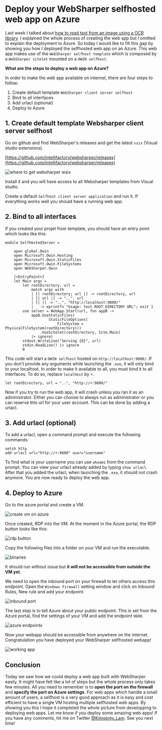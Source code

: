 # Deploy your WebSharper selfhosted web app on Azure

Last week I talked about [how to read text from an image using a OCR library](https://kimsereyblog.blogspot.co.uk/2016/05/extract-text-from-images-in-f-ocring.html).
I explained the whole process of creating the web app but I omitted to explain the deployment to Azure.
So today I would like to fill this gap by showing you how I deployed the selfhosted web app on an Azure.
This web app makes use of the `WebSharper selfhost template` which is composed by a `WebSharper sitelet` mounted on a `OWIN selfhost`. 

__What are the steps to deploy a web app on Azure?__

In order to make the web app available on internet, there are four steps to follow:
1. Create default template `WebSharper client server selfhost`
2. Bind to all interfaces
3. Add urlacl (optional)
4. Deploy to Azure

## 1. Create default template Websharper client server selfhost

Go on github and find WebSharper's releases and get the latest `vsix` (Visual studio extensions).

[https://github.com/intellifactory/websharper/releases](https://github.com/intellifactory/websharper/releases)

![where to get websharper wsix](https://4.bp.blogspot.com/-D8sPvjtYs78/VzQ2rLM0sHI/AAAAAAAAAIM/6o-XtdZTJZQcRYJflw_zGCxSnbRsTDZAwCLcB/s200/download_vsix.png)

Install it and you will have access to all Websharper templates from Visual studio.

Create a default `Selfhost client server application` and run it.
If everything works well you should have a running web app.

## 2. Bind to all interfaces

If you created your projet from template, you should have an entry point which looks like this:

```
module SelfHostedServer =

    open global.Owin
    open Microsoft.Owin.Hosting
    open Microsoft.Owin.StaticFiles
    open Microsoft.Owin.FileSystems
    open WebSharper.Owin

    [<EntryPoint>]
    let Main args =
        let rootDirectory, url =
            match args with
            | [| rootDirectory; url |] -> rootDirectory, url
            | [| url |] -> "..", url
            | [| |] -> "..", "http://localhost:9000/"
            | _ -> eprintfn "Usage: test ROOT_DIRECTORY URL"; exit 1
        use server = WebApp.Start(url, fun appB ->
            appB.UseStaticFiles(
                    StaticFileOptions(
                        FileSystem = PhysicalFileSystem(rootDirectory)))
                .UseSitelet(rootDirectory, Site.Main)
            |> ignore)
        stdout.WriteLine("Serving {0}", url)
        stdin.ReadLine() |> ignore
        0
```

This code will start a `OWIN selfhost` hosted on `http://localhost:9000/`. If you don't provide any arguments while launching the `.exe`,
it will only bind to your localhost.
In order to make it available to all, you must bind it to all interfaces.
To do so, replace `localhost` by `+`.
```
let rootDirectory, url = "..", "http://+:9600/"
```
Now if you try to run the web app, it will crash unless you ran it as an administrator.
Either you can choose to always run as administrator or you can reserve this url for your user account.
This can be done by adding a urlacl.

## 3. Add urlacl (optional)

To add a urlacl, open a command prompt and execute the following commands:

```
netsh http 
add urlacl url="http://+:9600" user="username"
```
To find what is your username you can use `whoami` from the command prompt.
You can view your urlacl already added by typing `show urlacl`.
After that you added the urlacl, when launching the `.exe`, it should not crash anymore.
You are now ready to deploy the web app.

## 4. Deploy to Azure

Go to the azure portal and create a VM.

![create vm on azure](https://2.bp.blogspot.com/-lzB8Yob4ZbM/VzQ7fui6XoI/AAAAAAAAAI0/lmn-LU682icjFX1MxVk80MbSSma4H7OmQCKgB/s1600/create_vm.png)

Once created, RDP into the VM.
At the moment in the Azure portal, the RDP button looks like this:

![rdp button](https://2.bp.blogspot.com/-_I2WKGGlQV0/VzQ7pSGi-lI/AAAAAAAAAIc/eWaRpQB_sEwsESFqreeREiH8xlxMv5iBACKgB/s200/Screen%2BShot%2B2016-05-12%2Bat%2B09.15.26.png)

Copy the following files into a folder on your VM and run the executable.

![binaries](https://3.bp.blogspot.com/-7A79NqUDGjQ/VzQ7sf3KR1I/AAAAAAAAAIg/GVmBCQvOr6cKVTPj87iEXf61OeiD7d9jQCKgB/s1600/file_copy.png)

It should run without issue but __it will not be accessible from outside the VM yet__.

We need to open the inbound port on your firewall to let others access this endpoint.
Open the `Windows Firewall` setting window and click on Inbound Rules, New rule and add your endpoint.

![inbound port](https://3.bp.blogspot.com/-gLCSqup1A3g/VzQ7vQ_5LkI/AAAAAAAAAIk/HBrwUqXYDKgkznuUlzB55OQHSGbLxbI0QCKgB/s1600/inbound.png)

The last step is to tell Azure about your public endpoint. 
This is set from the Azure portal, find the settings of your VM and add the endpoint `9600`.

![azure endpoints](https://4.bp.blogspot.com/-y_PNUKQHaDo/VzQ707rkqkI/AAAAAAAAAI4/0fx8dVxLTRoJ2Wizm1eocH0lDpUfhjusQCKgB/s320/azure_endpoints.png)

Now your webapp should be accessible from anywhere on the internet.
Congratulation you have deployed your WebSharper selfhosted webapp!

![working app](https://4.bp.blogspot.com/-bUukM6wcVHQ/VzQ9yln5VkI/AAAAAAAAAJI/FM90Du-uCcg0bm7w4AwWq-wTQwFoKcSAwCLcB/s1600/working_app.png)

## Conclusion

Today we saw how we could deploy a web app built with WebSharper easily.
It might have felt like a lot of steps but the whole process only takes few minutes.
All you need to remember is to __open the port on the firewall__ and __specify the port on Azure settings__.
For web apps which handle a small amount of users, a selfhost is a very good approach as it is easy and
cost efficient to have a single VM hosting multiple selfhosted web apps.
By showing you this I hope it completed the whole picture from developping to deploying web apps.
Let me know if you deploy some amazing web apps! If you have any comments, hit me on Twitter [@Kimserey_Lam](https://twitter.com/Kimserey_Lam).
See you next time!
